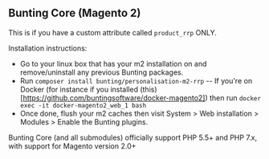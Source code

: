 ## Bunting Core (Magento 2)

This is if you have a custom attribute called `product_rrp` ONLY.

Installation instructions:

- Go to your linux box that has your m2 installation on and remove/uninstall any previous Bunting packages.
- Run `composer install bunting/personalisation-m2-rrp`
-- If you're on Docker (for instance if you installed (this)[https://github.com/buntingsoftware/docker-magento2]) then run `docker exec -it docker-magento2_web_1 bash`
- Once done, flush your m2 caches then visit System > Web installation > Modules > Enable the Bunting plugins.   

Bunting Core (and all submodules) officially support PHP 5.5+ and PHP 7.x, with support for Magento version 2.0+
